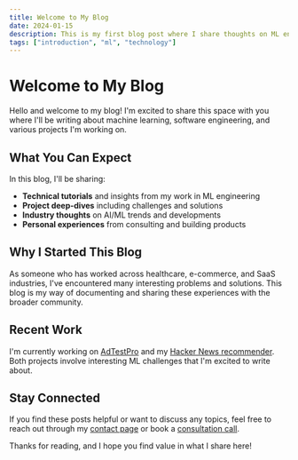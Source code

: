 ```yaml
---
title: Welcome to My Blog
date: 2024-01-15
description: This is my first blog post where I share thoughts on ML engineering and technology.
tags: ["introduction", "ml", "technology"]
---
```


# Welcome to My Blog

Hello and welcome to my blog! I'm excited to share this space with you where I'll be writing about machine learning, software engineering, and various projects I'm working on.

## What You Can Expect

In this blog, I'll be sharing:

- **Technical tutorials** and insights from my work in ML engineering
- **Project deep-dives** including challenges and solutions
- **Industry thoughts** on AI/ML trends and developments
- **Personal experiences** from consulting and building products

## Why I Started This Blog

As someone who has worked across healthcare, e-commerce, and SaaS industries, I've encountered many interesting problems and solutions. This blog is my way of documenting and sharing these experiences with the broader community.

## Recent Work

I'm currently working on [AdTestPro](https://github.com/AnanyaP-WDW/AdTestPro) and my [Hacker News recommender](https://hn.ananyapathak.xyz/). Both projects involve interesting ML challenges that I'm excited to write about.

## Stay Connected

If you find these posts helpful or want to discuss any topics, feel free to reach out through my [contact page](/) or book a [consultation call](https://cal.com/ananya-pathak/30min).

Thanks for reading, and I hope you find value in what I share here! 